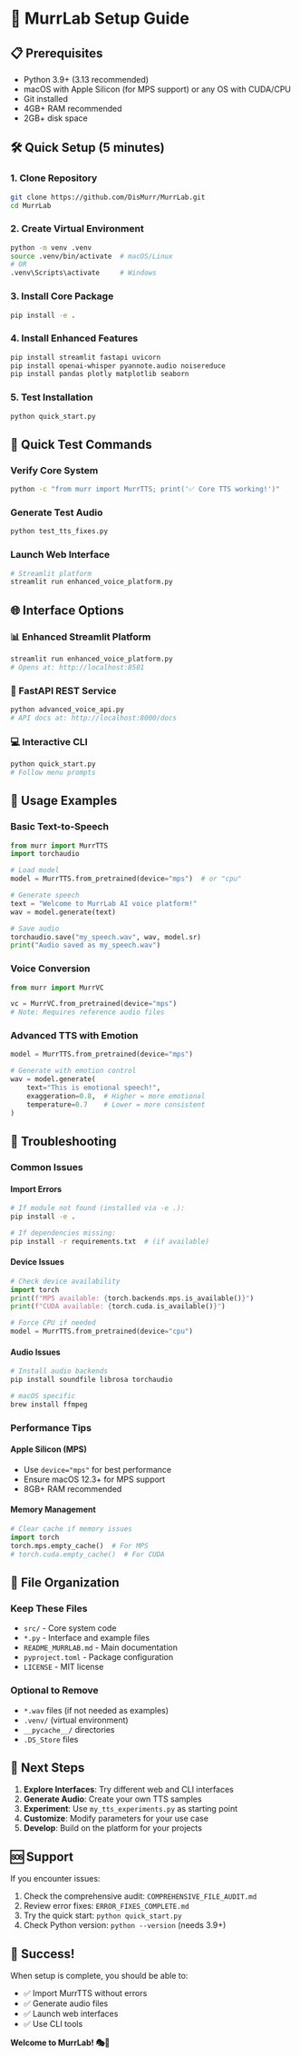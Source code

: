 # 🚀 MurrLab Setup Guide

## 📋 **Prerequisites**

- Python 3.9+ (3.13 recommended)
- macOS with Apple Silicon (for MPS support) or any OS with CUDA/CPU
- Git installed
- 4GB+ RAM recommended
- 2GB+ disk space

## 🛠️ **Quick Setup (5 minutes)**

### 1. **Clone Repository**
```bash
git clone https://github.com/DisMurr/MurrLab.git
cd MurrLab
```

### 2. **Create Virtual Environment**
```bash
python -m venv .venv
source .venv/bin/activate  # macOS/Linux
# OR
.venv\Scripts\activate     # Windows
```

### 3. **Install Core Package**
```bash
pip install -e .
```

### 4. **Install Enhanced Features**
```bash
pip install streamlit fastapi uvicorn
pip install openai-whisper pyannote.audio noisereduce
pip install pandas plotly matplotlib seaborn
```

### 5. **Test Installation**
```bash
python quick_start.py
```

## 🎯 **Quick Test Commands**

### **Verify Core System**
```bash
python -c "from murr import MurrTTS; print('✅ Core TTS working!')"
```

### **Generate Test Audio**
```bash
python test_tts_fixes.py
```

### **Launch Web Interface**
```bash
# Streamlit platform
streamlit run enhanced_voice_platform.py
```

## 🌐 **Interface Options**

### **📊 Enhanced Streamlit Platform**
```bash
streamlit run enhanced_voice_platform.py
# Opens at: http://localhost:8501
```

### **🔌 FastAPI REST Service**
```bash
python advanced_voice_api.py
# API docs at: http://localhost:8000/docs
```

### **💻 Interactive CLI**
```bash
python quick_start.py
# Follow menu prompts
```

## 🎵 **Usage Examples**

### **Basic Text-to-Speech**
```python
from murr import MurrTTS
import torchaudio

# Load model
model = MurrTTS.from_pretrained(device="mps")  # or "cpu"

# Generate speech
text = "Welcome to MurrLab AI voice platform!"
wav = model.generate(text)

# Save audio
torchaudio.save("my_speech.wav", wav, model.sr)
print("Audio saved as my_speech.wav")
```

### **Voice Conversion**
```python
from murr import MurrVC

vc = MurrVC.from_pretrained(device="mps")
# Note: Requires reference audio files
```

### **Advanced TTS with Emotion**
```python
model = MurrTTS.from_pretrained(device="mps")

# Generate with emotion control
wav = model.generate(
    text="This is emotional speech!",
    exaggeration=0.8,  # Higher = more emotional
    temperature=0.7    # Lower = more consistent
)
```

## 🔧 **Troubleshooting**

### **Common Issues**

#### **Import Errors**
```bash
# If module not found (installed via -e .):
pip install -e .

# If dependencies missing:
pip install -r requirements.txt  # (if available)
```

#### **Device Issues**
```python
# Check device availability
import torch
print(f"MPS available: {torch.backends.mps.is_available()}")
print(f"CUDA available: {torch.cuda.is_available()}")

# Force CPU if needed
model = MurrTTS.from_pretrained(device="cpu")
```

#### **Audio Issues**
```bash
# Install audio backends
pip install soundfile librosa torchaudio

# macOS specific
brew install ffmpeg
```

### **Performance Tips**

#### **Apple Silicon (MPS)**
- Use `device="mps"` for best performance
- Ensure macOS 12.3+ for MPS support
- 8GB+ RAM recommended

#### **Memory Management**
```python
# Clear cache if memory issues
import torch
torch.mps.empty_cache()  # For MPS
# torch.cuda.empty_cache()  # For CUDA
```

## 📁 **File Organization**

### **Keep These Files**
- `src/` - Core system code
- `*.py` - Interface and example files
- `README_MURRLAB.md` - Main documentation
- `pyproject.toml` - Package configuration
- `LICENSE` - MIT license

### **Optional to Remove**
- `*.wav` files (if not needed as examples)
- `.venv/` (virtual environment)
- `__pycache__/` directories
- `.DS_Store` files

## 🌟 **Next Steps**

1. **Explore Interfaces**: Try different web and CLI interfaces
2. **Generate Audio**: Create your own TTS samples
3. **Experiment**: Use `my_tts_experiments.py` as starting point
4. **Customize**: Modify parameters for your use case
5. **Develop**: Build on the platform for your projects

## 🆘 **Support**

If you encounter issues:

1. Check the comprehensive audit: `COMPREHENSIVE_FILE_AUDIT.md`
2. Review error fixes: `ERROR_FIXES_COMPLETE.md`
3. Try the quick start: `python quick_start.py`
4. Check Python version: `python --version` (needs 3.9+)

## 🎉 **Success!**

When setup is complete, you should be able to:
- ✅ Import MurrTTS without errors
- ✅ Generate audio files
- ✅ Launch web interfaces
- ✅ Use CLI tools

**Welcome to MurrLab! 🎭🚀**
